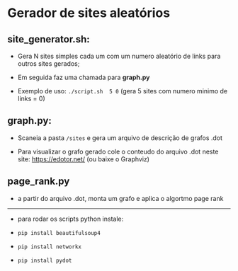 # Gerador de sites aleatórios

## site_generator.sh:

- Gera N sites simples cada um com um numero aleatório de links para outros sites gerados;

- Em seguida faz uma chamada para **graph.py**

- Exemplo de uso: `./script.sh  5 0` (gera 5 sites com numero minimo de links  = 0)

## graph.py:

- Scaneia a pasta `/sites` e gera um arquivo de descrição de grafos .dot

- Para visualizar o grafo gerado cole o conteudo do arquivo .dot neste site: https://edotor.net/     (ou baixe o Graphviz)

## page_rank.py

- a partir do arquivo .dot, monta um grafo e aplica o algortmo page rank

---

- para rodar os scripts python instale:


- ```pip install beautifulsoup4```
- ```pip install networkx```
- ```pip install pydot```
